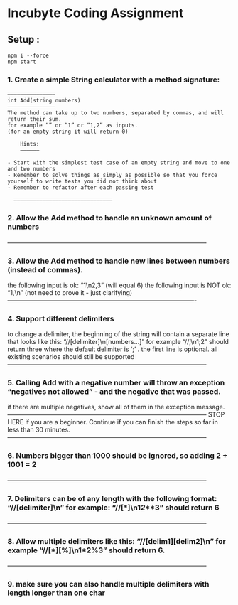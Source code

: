 # Incubyte Coding Assignment

## Setup :

    npm i --force
    npm start

### 1. Create a simple String calculator with a method signature:

    ———————————————
    int Add(string numbers)
    ———————————————
    The method can take up to two numbers, separated by commas, and will return their sum.
    for example “” or “1” or “1,2” as inputs.
    (for an empty string it will return 0)

        Hints:
        ——————

    - Start with the simplest test case of an empty string and move to one and two numbers
    - Remember to solve things as simply as possible so that you force yourself to write tests you did not think about
    - Remember to refactor after each passing test

      ———————————————————————————————

### 2. Allow the Add method to handle an unknown amount of numbers

————————————————————————————————

### 3. Allow the Add method to handle new lines between numbers (instead of commas).

the following input is ok: “1\n2,3” (will equal 6)
the following input is NOT ok: “1,\n” (not need to prove it - just clarifying)
——————————————————————————————-

### 4. Support different delimiters

to change a delimiter, the beginning of the string will contain a separate line that looks like this: “//[delimiter]\n[numbers…]” for example “//;\n1;2” should return three where the default delimiter is ‘;’ .
the first line is optional. all existing scenarios should still be supported
————————————————————————————————

### 5. Calling Add with a negative number will throw an exception “negatives not allowed” - and the negative that was passed.

if there are multiple negatives, show all of them in the exception message.
————————————————————————————————
STOP HERE if you are a beginner. Continue if you can finish the steps so far in less than 30 minutes.
————————————————————————————————

### 6. Numbers bigger than 1000 should be ignored, so adding 2 + 1001 = 2

————————————————————————————————

### 7. Delimiters can be of any length with the following format: “//[delimiter]\n” for example: “//[***]\n1**_2_**3” should return 6

————————————————————————————————

### 8. Allow multiple delimiters like this: “//[delim1][delim2]\n” for example “//[\*][%]\n1\*2%3” should return 6.

————————————————————————————————

### 9. make sure you can also handle multiple delimiters with length longer than one char
